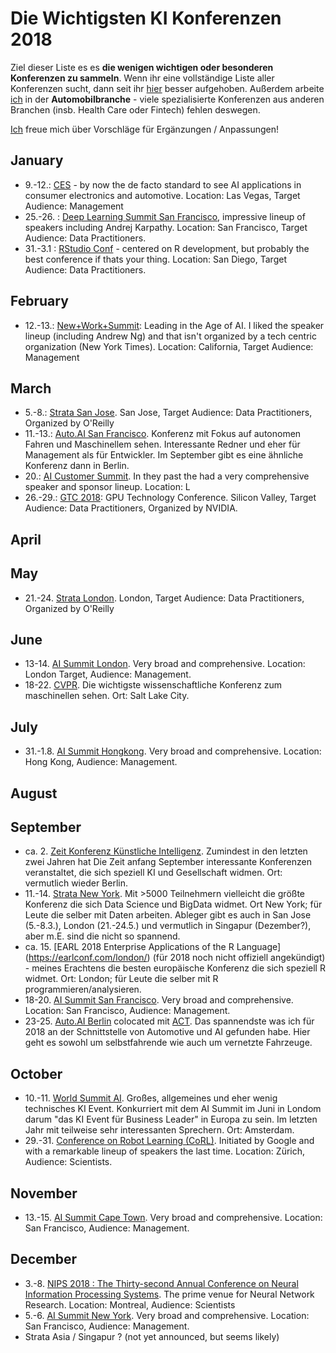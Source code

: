# Die Wichtigsten KI Konferenzen 2018

Ziel dieser Liste es es **die wenigen wichtigen oder besonderen Konferenzen zu sammeln**. Wenn ihr eine vollständige Liste aller Konferenzen sucht, dann seit ihr [hier](https://blog.standuply.com/200-ai-ml-conferences-in-2018-eec7d0a50bcf) besser aufgehoben. Außerdem arbeite [ich](http://vzach.de) in der **Automobilbranche** - viele spezialisierte Konferenzen aus anderen Branchen (insb. Health Care oder Fintech) fehlen deswegen.  

[Ich](http://vzach.de) freue mich über Vorschläge für Ergänzungen / Anpassungen!

## January

* 9.-12.: [CES](https://www.ces.tech/) - by now the de facto standard to see AI applications in consumer electronics and automotive. Location: Las Vegas, Target Audience: Management 
* 25.-26. : [Deep Learning Summit San Francisco](https://www.re-work.co/events/deep-learning-summit-san-francisco-2018), impressive lineup of speakers including Andrej Karpathy. Location: San Francisco, Target Audience: Data Practitioners.
* 31.-3.1 : [RStudio Conf](https://www.rstudio.com/conference/) - centered on R development, but probably the  best conference if thats your thing. Location: San Diego, Target Audience: Data Practitioners. 

## February

* 12.-13.: [New+Work+Summit](https://www.newworksummit.com/nws2018/70769): Leading in the Age of AI. I liked the speaker lineup (including Andrew Ng) and that isn't organized by a tech centric organization (New York Times). Location: California, Target Audience: Management

## March

* 5.-8.: [Strata San Jose](https://conferences.oreilly.com/strata). San Jose, Target Audience: Data Practitioners, Organized by O'Reilly
* 11.-13.: [Auto.AI San Francisco](http://auto-ai.com/). Konferenz mit Fokus auf autonomen Fahren und Maschinellem sehen. Interessante Redner und eher für Management als für Entwickler. Im September gibt es eine ähnliche Konferenz dann in Berlin. 
* 20.: [AI Customer Summit](https://theaisummit.com/customer/). In they past the had a very comprehensive speaker and sponsor lineup. Location: L
* 26.-29.: [GTC 2018](https://www.nvidia.com/en-us/gtc/): GPU Technology Conference. Silicon Valley, Target Audience: Data Practitioners, Organized by NVIDIA. 

## April

## May

* 21.-24. [Strata London](https://conferences.oreilly.com/strata/strata-eu). London, Target Audience: Data Practitioners, Organized by O'Reilly 

## June

* 13-14. [AI Summit London](https://theaisummit.com/). Very broad and comprehensive. Location: London Target, Audience: Management. 
* 18-22. [CVPR](http://cvpr2018.thecvf.com/). Die wichtigste wissenschaftliche Konferenz zum maschinellen sehen. Ort: Salt Lake City. 

## July

* 31.-1.8. [AI Summit Hongkong](https://theaisummit.com/). Very broad and comprehensive. Location: Hong Kong, Audience: Management. 


## August

## September

* ca. 2. [Zeit Konferenz Künstliche Intelligenz](https://convent.de/de/archiv/zeit-events/kuenstliche-intelligenz-2017/). Zumindest in den letzten zwei Jahren hat Die Zeit anfang September interessante Konferenzen veranstaltet, die sich speziell KI und Gesellschaft widmen. Ort: vermutlich wieder Berlin.  
* 11.-14. [Strata New York](https://conferences.oreilly.com/strata). Mit >5000 Teilnehmern vielleicht die größte Konferenz die sich Data Science und BigData widmet. Ort New York; für Leute die selber mit Daten arbeiten. Ableger gibt es auch in San Jose (5.-8.3.), London (21.-24.5.) und vermutlich in Singapur (Dezember?), aber m.E. sind die nicht so spannend.  
* ca. 15. [EARL 2018 Enterprise Applications of the R Language] (https://earlconf.com/london/) (für 2018 noch nicht offiziell angekündigt) - meines Erachtens die besten europäische Konferenz die sich speziell R widmet. Ort: London; für Leute die selber mit R programmieren/analysieren. 
* 18-20. [AI Summit San Francisco](https://theaisummit.com/). Very broad and comprehensive. Location: San Francisco, Audience: Management. 
* 23-25. [Auto.AI Berlin](http://auto-ai.eu/en/) colocated mit [ACT](http://autoconnect-tech.com/en/). Das spannendste was ich für 2018 an der Schnittstelle von Automotive und AI gefunden habe. Hier geht es sowohl um selbstfahrende wie auch um vernetzte Fahrzeuge.  


## October

* 10.-11. [World Summit AI](http://worldsummit.ai/). Großes, allgemeines und eher wenig technisches KI Event. Konkurriert mit dem AI Summit im Juni in Londom darum "das KI Event für Business Leader" in Europa zu sein. Im letzten Jahr mit teilweise sehr interessanten Sprechern. Ort: Amsterdam. 
* 29.-31. [Conference on Robot Learning (CoRL)](https://research.googleblog.com/2017/12/a-summary-of-first-conference-on-robot.html). Initiated by Google and with a remarkable lineup of speakers the last time. Location: Zürich, Audience: Scientists.



## November

* 13.-15. [AI Summit Cape Town](https://theaisummit.com/). Very broad and comprehensive. Location: San Francisco, Audience: Management. 

## December

* 3.-8. [NIPS 2018 : The Thirty-second Annual Conference on Neural Information Processing Systems](https://nips.cc/Conferences/2018). The prime venue for Neural Network Research. Location: Montreal, Audience: Scientists
* 5.-6. [AI Summit New York](https://theaisummit.com/). Very broad and comprehensive. Location: San Francisco, Audience: Management.
* Strata Asia / Singapur ? (not yet announced, but seems likely)

